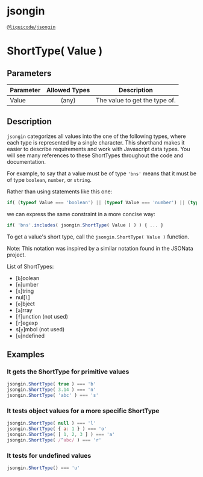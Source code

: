 # jsongin
[`@liquicode/jsongin`](https://github.com/liquicode/jsongin)


# ShortType( Value )


## Parameters

| **Parameter** | **Allowed Types** | **Description**                          |
|---------------|:-----------------:|------------------------------------------|
| Value         |       (any)       | The value to get the type of.            |


## Description

`jsongin` categorizes all values into the one of the following types,
  where each type is represented by a single character.
This shorthand makes it easier to describe requirements and work with Javascript data types.
You will see many references to these ShortTypes throughout the code and documentation.

For example, to say that a value must be of type `'bns'` means that it must be of type `boolean`, `number`, or `string`.

Rather than using statements like this one:
```js
if( (typeof Value === 'boolean') || (typeof Value === 'number') || (typeof Value === 'string') ) { ... }
```
we can express the same constraint in a more concise way:
```js
if( 'bns'.includes( jsongin.ShortType( Value ) ) ) { ... }
```

To get a value's short type, call the `jsongin.ShortType( Value )` function.

Note: This notation was inspired by a similar notation found in the JSONata project.

List of ShortTypes:
- [`b`]oolean
- [`n`]umber
- [`s`]tring
- nul[`l`]
- [`o`]bject
- [`a`]rray
- [`f`]unction (not used)
- [`r`]egexp
- s[`y`]mbol (not used)
- [`u`]ndefined


## Examples


### It gets the ShortType for primitive values
```js
jsongin.ShortType( true ) === 'b'
jsongin.ShortType( 3.14 ) === 'n'
jsongin.ShortType( 'abc' ) === 's'
```

### It tests object values for a more specific ShortType
```js
jsongin.ShortType( null ) === 'l'
jsongin.ShortType( { a: 1 } ) === 'o'
jsongin.ShortType( [ 1, 2, 3 ] ) === 'a'
jsongin.ShortType( /^abc/ ) === 'r'
```

### It tests for undefined values
```js
jsongin.ShortType() === 'u'
```

